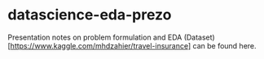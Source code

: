 # datascience-eda-prezo
Presentation notes on problem formulation and EDA
(Dataset)[https://www.kaggle.com/mhdzahier/travel-insurance] can be found here.


